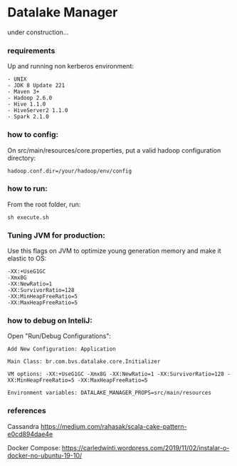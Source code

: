 # Datalake Manager
under construction...

### requirements
Up and running non kerberos environment:

    - UNIX
    - JDK 8 Update 221
    - Maven 3+
    - Hadoop 2.6.0
    - Hive 1.1.0
    - HiveServer2 1.1.0
    - Spark 2.1.0

### how to config:
On src/main/resources/core.properties, put a valid hadoop configuration directory:

`hadoop.conf.dir=/your/hadoop/env/config`

### how to run:
From the root folder, run: 

`sh execute.sh`

### Tuning JVM for production:
Use this flags on JVM to optimize young generation memory and make it elastic to OS:
```
-XX:+UseG1GC 
-Xmx8G 
-XX:NewRatio=1 
-XX:SurvivorRatio=128 
-XX:MinHeapFreeRatio=5 
-XX:MaxHeapFreeRatio=5 
```

### how to debug on InteliJ:
Open "Run/Debug Configurations":

`Add New Configuration: Application`

`Main Class: br.com.bvs.datalake.core.Initializer`

`VM options: -XX:+UseG1GC -Xmx8G -XX:NewRatio=1 -XX:SurvivorRatio=128 -XX:MinHeapFreeRatio=5 -XX:MaxHeapFreeRatio=5`

`Environment variables: DATALAKE_MANAGER_PROPS=src/main/resources`

### references
Cassandra https://medium.com/rahasak/scala-cake-pattern-e0cd894dae4e

Docker Compose: https://carledwinti.wordpress.com/2019/11/02/instalar-o-docker-no-ubuntu-19-10/
